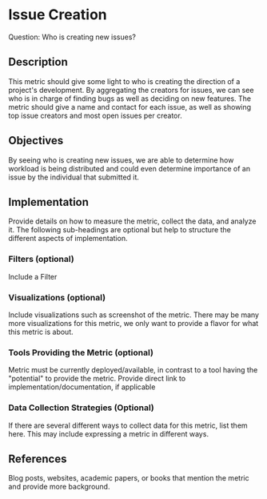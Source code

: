 # Issue Creation

Question: Who is creating new issues?

## Description
This metric should give some light to who is creating the direction of a project's development. By aggregating the creators for issues, we can see who is in charge of finding bugs as well as deciding on new features.
The metric should give a name and contact for each issue, as well as showing top issue creators and most open issues per creator.

## Objectives
By seeing who is creating new issues, we are able to determine how workload is being distributed and could even determine importance of an issue by the individual that submitted it.

## Implementation
Provide details on how to measure the metric, collect the data, and analyze it. The following sub-headings are optional but help to structure the different aspects of implementation.

### Filters (optional)
Include a Filter

### Visualizations (optional)
Include visualizations such as screenshot of the metric. There may be many more visualizations for this metric, we only want to provide a flavor for what this metric is about.

### Tools Providing the Metric (optional)
Metric must be currently deployed/available, in contrast to a tool having the "potential" to provide the metric. Provide direct link to implementation/documentation, if applicable

### Data Collection Strategies (Optional)
If there are several different ways to collect data for this metric, list them here.
This may include expressing a metric in different ways.

## References
Blog posts, websites, academic papers, or books that mention the metric and provide more background.


